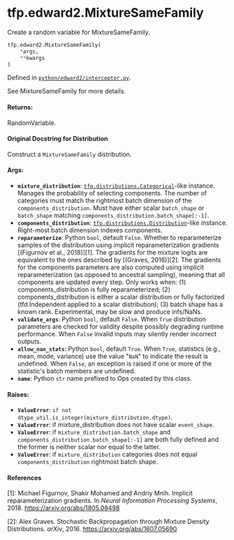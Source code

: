 <div itemscope itemtype="http://developers.google.com/ReferenceObject">
<meta itemprop="name" content="tfp.edward2.MixtureSameFamily" />
<meta itemprop="path" content="Stable" />
</div>

# tfp.edward2.MixtureSameFamily

Create a random variable for MixtureSameFamily.

``` python
tfp.edward2.MixtureSameFamily(
    *args,
    **kwargs
)
```



Defined in [`python/edward2/interceptor.py`](https://github.com/tensorflow/probability/tree/master/tensorflow_probability/python/edward2/interceptor.py).

<!-- Placeholder for "Used in" -->

See MixtureSameFamily for more details.

#### Returns:
RandomVariable.


#### Original Docstring for Distribution

Construct a `MixtureSameFamily` distribution.

#### Args:

* <b>`mixture_distribution`</b>: <a href="../../tfp/distributions/Categorical.md"><code>tfp.distributions.Categorical</code></a>-like instance.
  Manages the probability of selecting components. The number of
  categories must match the rightmost batch dimension of the
  `components_distribution`. Must have either scalar `batch_shape` or
  `batch_shape` matching `components_distribution.batch_shape[:-1]`.
* <b>`components_distribution`</b>: <a href="../../tfp/distributions/Distribution.md"><code>tfp.distributions.Distribution</code></a>-like instance.
  Right-most batch dimension indexes components.
* <b>`reparameterize`</b>: Python `bool`, default `False`. Whether to reparameterize
  samples of the distribution using implicit reparameterization gradients
  [(Figurnov et al., 2018)][1]. The gradients for the mixture logits are
  equivalent to the ones described by [(Graves, 2016)][2]. The gradients
  for the components parameters are also computed using implicit
  reparameterization (as opposed to ancestral sampling), meaning that
  all components are updated every step.
  Only works when:
    (1) components_distribution is fully reparameterized;
    (2) components_distribution is either a scalar distribution or
    fully factorized (tfd.Independent applied to a scalar distribution);
    (3) batch shape has a known rank.
  Experimental, may be slow and produce infs/NaNs.
* <b>`validate_args`</b>: Python `bool`, default `False`. When `True` distribution
  parameters are checked for validity despite possibly degrading runtime
  performance. When `False` invalid inputs may silently render incorrect
  outputs.
* <b>`allow_nan_stats`</b>: Python `bool`, default `True`. When `True`, statistics
  (e.g., mean, mode, variance) use the value "`NaN`" to indicate the
  result is undefined. When `False`, an exception is raised if one or
  more of the statistic's batch members are undefined.
* <b>`name`</b>: Python `str` name prefixed to Ops created by this class.


#### Raises:

* <b>`ValueError`</b>: `if not dtype_util.is_integer(mixture_distribution.dtype)`.
* <b>`ValueError`</b>: if mixture_distribution does not have scalar `event_shape`.
* <b>`ValueError`</b>: if `mixture_distribution.batch_shape` and
  `components_distribution.batch_shape[:-1]` are both fully defined and
  the former is neither scalar nor equal to the latter.
* <b>`ValueError`</b>: if `mixture_distribution` categories does not equal
  `components_distribution` rightmost batch shape.

#### References

[1]: Michael Figurnov, Shakir Mohamed and Andriy Mnih. Implicit
     reparameterization gradients. In _Neural Information Processing
     Systems_, 2018. https://arxiv.org/abs/1805.08498

[2]: Alex Graves. Stochastic Backpropagation through Mixture Density
     Distributions. _arXiv_, 2016. https://arxiv.org/abs/1607.05690
